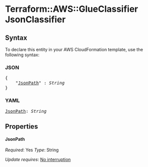 # Terraform::AWS::GlueClassifier JsonClassifier

## Syntax

To declare this entity in your AWS CloudFormation template, use the following syntax:

### JSON

<pre>
{
    "<a href="#jsonpath" title="JsonPath">JsonPath</a>" : <i>String</i>
}
</pre>

### YAML

<pre>
<a href="#jsonpath" title="JsonPath">JsonPath</a>: <i>String</i>
</pre>

## Properties

#### JsonPath

_Required_: Yes
_Type_: String

_Update requires_: [No interruption](https://docs.aws.amazon.com/AWSCloudFormation/latest/UserGuide/using-cfn-updating-stacks-update-behaviors.html#update-no-interrupt)


